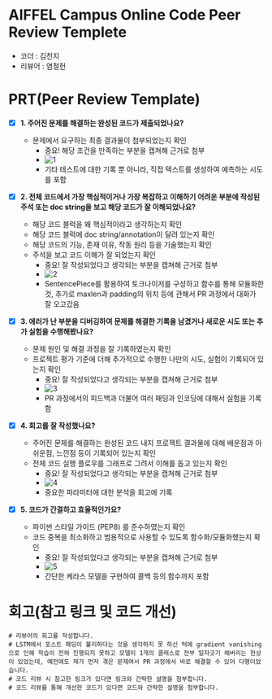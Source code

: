 # AIFFEL Campus Online Code Peer Review Templete
- 코더 : 김천지
- 리뷰어 : 염철헌


# PRT(Peer Review Template)
- [X]  **1. 주어진 문제를 해결하는 완성된 코드가 제출되었나요?**
    - 문제에서 요구하는 최종 결과물이 첨부되었는지 확인
        - 중요! 해당 조건을 만족하는 부분을 캡쳐해 근거로 첨부
        - ![1](/images/1.png)
        - 기타 테스트에 대한 기록 뿐 아니라, 직접 텍스트를 생성하여 예측하는 시도를 포함
        
    
- [X]  **2. 전체 코드에서 가장 핵심적이거나 가장 복잡하고 이해하기 어려운 부분에 작성된 
주석 또는 doc string을 보고 해당 코드가 잘 이해되었나요?**
    - 해당 코드 블럭을 왜 핵심적이라고 생각하는지 확인
    - 해당 코드 블럭에 doc string/annotation이 달려 있는지 확인
    - 해당 코드의 기능, 존재 이유, 작동 원리 등을 기술했는지 확인
    - 주석을 보고 코드 이해가 잘 되었는지 확인
        - 중요! 잘 작성되었다고 생각되는 부분을 캡쳐해 근거로 첨부
        - ![2](/images/2.png)
        - SentencePiece를 활용하여 토크나이저를 구성하고 함수를 통해 모듈화한 것, 추가로 maxlen과 padding의 위치 등에 관해서 PR 과정에서 대화가 잘 오고갔음
        
- [X]  **3. 에러가 난 부분을 디버깅하여 문제를 해결한 기록을 남겼거나
새로운 시도 또는 추가 실험을 수행해봤나요?**
    - 문제 원인 및 해결 과정을 잘 기록하였는지 확인
    - 프로젝트 평가 기준에 더해 추가적으로 수행한 나만의 시도, 
    실험이 기록되어 있는지 확인
        - 중요! 잘 작성되었다고 생각되는 부분을 캡쳐해 근거로 첨부
        - ![3](/images/3.png)
        - PR 과정에서의 피드백과 더불어 여러 패딩과 인코딩에 대해서 실험을 기록함
        
- [X]  **4. 회고를 잘 작성했나요?**
    - 주어진 문제를 해결하는 완성된 코드 내지 프로젝트 결과물에 대해
    배운점과 아쉬운점, 느낀점 등이 기록되어 있는지 확인
    - 전체 코드 실행 플로우를 그래프로 그려서 이해를 돕고 있는지 확인
        - 중요! 잘 작성되었다고 생각되는 부분을 캡쳐해 근거로 첨부
        - ![4](/images/4.png)
        - 중요한 파라미터에 대한 분석을 회고에 기록
        
- [X]  **5. 코드가 간결하고 효율적인가요?**
    - 파이썬 스타일 가이드 (PEP8) 를 준수하였는지 확인
    - 코드 중복을 최소화하고 범용적으로 사용할 수 있도록 함수화/모듈화했는지 확인
        - 중요! 잘 작성되었다고 생각되는 부분을 캡쳐해 근거로 첨부
        - ![5](/images/5.png)
        - 간단한 케라스 모델을 구현하여 콜백 등의 함수까지 포함


# 회고(참고 링크 및 코드 개선)
```
# 리뷰어의 회고를 작성합니다.
# LSTM에서 포스트 패딩이 불리하다는 것을 생각하지 못 하신 턱에 gradient vanishing으로 인해 학습이 전혀 진행되지 못하고 모델이 1개의 클래스로 전부 일자긋기 해버리는 현상이 있었는데, 예전에도 제가 먼저 겪은 문제여서 PR 과정에서 바로 해결할 수 있어 다행이었습니다.
# 코드 리뷰 시 참고한 링크가 있다면 링크와 간략한 설명을 첨부합니다.
# 코드 리뷰를 통해 개선한 코드가 있다면 코드와 간략한 설명을 첨부합니다.
```

